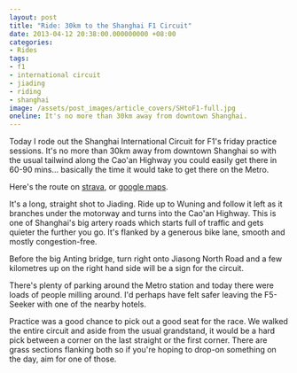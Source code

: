 ```yaml
---
layout: post
title: "Ride: 30km to the Shanghai F1 Circuit"
date: 2013-04-12 20:38:00.000000000 +08:00
categories:
- Rides
tags:
- f1
- international circuit
- jiading
- riding
- shanghai
image: /assets/post_images/article_covers/SHtoF1-full.jpg
oneline: It's no more than 30km away from downtown Shanghai.
---
```

Today I rode out the Shanghai International Circuit for F1's friday practice sessions. It's no more than 30km away from downtown Shanghai so with the usual tailwind along the Cao'an Highway you could easily get there in 60-90 mins... basically the time it would take to get there on the Metro.

Here's the route on <a href="http://app.strava.com/athletes/411228">strava</a>, or <a href="http://goo.gl/maps/IB6fN">google maps</a>.

It's a long, straight shot to Jiading. Ride up to Wuning and follow it left as it branches under the motorway and turns into the Cao'an Highway. This is one of Shanghai's big artery roads which starts full of traffic and gets quieter the further you go. It's flanked by a generous bike lane, smooth and mostly congestion-free.

Before the big Anting bridge, turn right onto Jiasong North Road and a few kilometres up on the right hand side will be a sign for the circuit.

There's plenty of parking around the Metro station and today there were loads of people milling around. I'd perhaps have felt safer leaving the F5-Seeker with one of the nearby hotels.

Practice was a good chance to pick out a good seat for the race. We walked the entire circuit and aside from the usual grandstand, it would be a hard pick between a corner on the last straight or the first corner. There are grass sections flanking both so if you're hoping to drop-on something on the day, aim for one of those.
